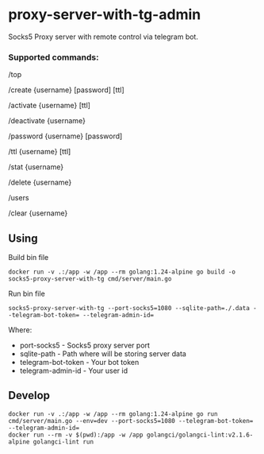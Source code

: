 # proxy-server-with-tg-admin

Socks5 Proxy server with remote control via telegram bot.


### Supported commands:

/top

/create {username} [password] [ttl]

/activate {username} [ttl]

/deactivate {username}

/password {username} [password]

/ttl {username} [ttl]

/stat {username}

/delete {username}

/users

/clear {username}


## Using

Build bin file

```
docker run -v .:/app -w /app --rm golang:1.24-alpine go build -o socks5-proxy-server-with-tg cmd/server/main.go
```

Run bin file

```
socks5-proxy-server-with-tg --port-socks5=1080 --sqlite-path=./.data --telegram-bot-token= --telegram-admin-id=
```

Where:
 - port-socks5 - Socks5 proxy server port
 - sqlite-path - Path where will be storing server data
 - telegram-bot-token - Your bot token
 - telegram-admin-id - Your user id

## Develop

```
docker run -v .:/app -w /app --rm golang:1.24-alpine go run cmd/server/main.go --env=dev --port-socks5=1080 --telegram-bot-token= --telegram-admin-id=
docker run --rm -v $(pwd):/app -w /app golangci/golangci-lint:v2.1.6-alpine golangci-lint run
```